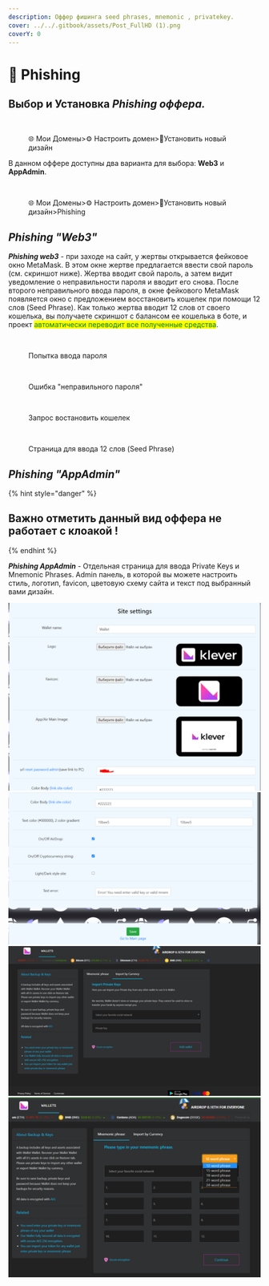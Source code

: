 ```yaml
---
description: Оффер фишинга seed phrases, mnemonic , privatekey.
cover: ../../.gitbook/assets/Post_FullHD (1).png
coverY: 0
---
```


# 🎣 Phishing

## Выбор и Установка _Phishing оффера._

<figure><img src="https://2154204851-files.gitbook.io/~/files/v0/b/gitbook-x-prod.appspot.com/o/spaces%2FMOGTRWPztth6SecTXZ0A%2Fuploads%2FMpsxu2CSgKwHC2VmeYmE%2FScreenshot_31.png?alt=media&#x26;token=013171b0-ea7a-4498-bd26-edb87abccd98" alt=""><figcaption><p>🌐 Мои Домены>⚙️ Настроить домен>🧪Установить новый дизайн</p></figcaption></figure>

В данном оффере доступны два варианта для выбора: **Web3** и **AppAdmin**.

<figure><img src="https://2154204851-files.gitbook.io/~/files/v0/b/gitbook-x-prod.appspot.com/o/spaces%2FMOGTRWPztth6SecTXZ0A%2Fuploads%2FnHUPwZK8TTpq1yRpEwu3%2FScreenshot_32.png?alt=media&#x26;token=93c56c34-e22a-4e5f-aa33-e1805f19a807" alt=""><figcaption><p>🌐 Мои Домены>⚙️ Настроить домен>🧪Установить новый дизайн>Phishing</p></figcaption></figure>

## _Phishing "Web3"_



_**Phishing web3**_ - при заходе на сайт, у жертвы открывается фейковое окно MetaMask. В этом окне жертве предлагается ввести свой пароль (см. скриншот ниже). Жертва вводит свой пароль, а затем видит уведомление о неправильности пароля и вводит его снова. После второго неправильного ввода пароля, в окне фейкового MetaMask появляется окно с предложением восстановить кошелек при помощи 12 слов (Seed Phrase). Как только жертва вводит 12 слов от своего кошелька, вы получаете скриншот с балансом ее кошелька в боте, и проект <mark style="color:green;">автоматически переводит все полученные средства</mark>.

<div>

<figure><img src="https://2154204851-files.gitbook.io/~/files/v0/b/gitbook-x-prod.appspot.com/o/spaces%2FMOGTRWPztth6SecTXZ0A%2Fuploads%2FEeapePhURtJj9eUKjQvt%2Fmetamask1.jpg?alt=media&#x26;token=2048b852-d4cf-484b-bbdb-0b86c79640c6" alt=""><figcaption><p>Попытка ввода пароля</p></figcaption></figure>

 

<figure><img src="https://2154204851-files.gitbook.io/~/files/v0/b/gitbook-x-prod.appspot.com/o/spaces%2FMOGTRWPztth6SecTXZ0A%2Fuploads%2FbyzY9cJGrH6GHdttCIgB%2Fmetamask2.jpg?alt=media&#x26;token=ba1755b3-cb46-4673-8f57-5654628fb3e7" alt=""><figcaption><p>Ошибка "неправильного пароля"</p></figcaption></figure>

 

<figure><img src="https://2154204851-files.gitbook.io/~/files/v0/b/gitbook-x-prod.appspot.com/o/spaces%2FMOGTRWPztth6SecTXZ0A%2Fuploads%2F1ZRBR1WutACtAiNHF1E9%2Fmetamask3.jpg?alt=media&#x26;token=c2e0e8dc-6a08-4e04-9abc-c065d8789e25" alt=""><figcaption><p>Запрос востановить кошелек</p></figcaption></figure>

</div>

<figure><img src="https://2154204851-files.gitbook.io/~/files/v0/b/gitbook-x-prod.appspot.com/o/spaces%2FMOGTRWPztth6SecTXZ0A%2Fuploads%2Fi6YrWNpLArMZtNxsvDpQ%2Fmetamask4.jpg?alt=media&#x26;token=6086cfad-f7d9-4181-9fd0-71a4e7ff521d" alt=""><figcaption><p>Страница для ввода 12 слов (Seed Phrase)</p></figcaption></figure>

## _Phishing "AppAdmin"_

{% hint style="danger" %}
## Важно отметить данный вид оффера не работает с клоакой !&#x20;
{% endhint %}

_**Phishing AppAdmin**_ - Отдельная страница для ввода Private Keys и Mnemonic Phrases. Admin панель, в которой вы можете настроить стиль, логотип, favicon, цветовую схему сайта и текст под выбранный вами дизайн.

![](<../../.gitbook/assets/image (29).png>)![](<../../.gitbook/assets/image (30).png>)![](<../../.gitbook/assets/image (31).png>)![](<../../.gitbook/assets/image (33).png>)
